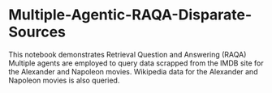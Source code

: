 # Multiple-Agentic-RAQA-Disparate-Sources
This notebook demonstrates Retrieval Question and Answering (RAQA) 
Multiple agents are employed to query data scrapped from the IMDB site for the
Alexander and Napoleon movies. Wikipedia data for the Alexander and Napoleon movies
is also queried.
